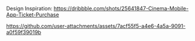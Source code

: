 Design Inspiration: https://dribbble.com/shots/25641847-Cinema-Mobile-App-Ticket-Purchase



https://github.com/user-attachments/assets/7acf55f5-a4e6-4a5a-9091-a0f59f39019b

